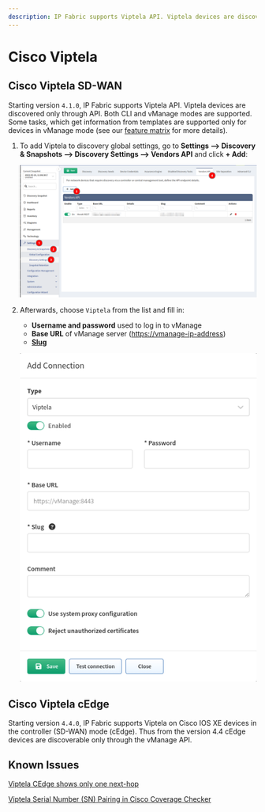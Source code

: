 ```yaml
---
description: IP Fabric supports Viptela API. Viptela devices are discovered only through API.
---
```


# Cisco Viptela

## Cisco Viptela SD-WAN

Starting version `4.1.0`, IP Fabric supports Viptela API. Viptela devices are discovered only through API. Both CLI and vManage modes are supported. Some tasks, which get information from templates are supported only for devices in vManage mode (see our [feature matrix](https://matrix.ipfabric.io) for more details).

1. To add Viptela to discovery global settings, go to **Settings --> Discovery & Snapshots --> Discovery Settings --> Vendors API** and click **+ Add**:

   ![vendor api add](vendor_api_add.png)

2. Afterwards, choose `Viptela` from the list and fill in:

   - **Username and password** used to log in to vManage
   - **Base URL** of vManage server ([https://vmanage-ip-address](https://vmanage-ip-address))
   - [**Slug**](index.md#slug-and-comment)

   ![viptela api add](viptela_api_add.png)

## Cisco Viptela cEdge

Starting version `4.4.0`, IP Fabric supports Viptela on Cisco IOS XE devices in the controller (SD-WAN) mode (cEdge). Thus from the version 4.4 cEdge devices are discoverable only through the vManage API.

## Known Issues

[Viptela CEdge shows only one next-hop](../../../../support/known_issues/Vendors/cisco/Viptela_CEdge_shows_only_one_next_hop.md)

[Viptela Serial Number (SN) Pairing in Cisco Coverage Checker](../../../../support/known_issues/Vendors/cisco/Viptela_vSmart_SN.md)
